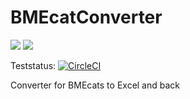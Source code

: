 # BMEcatConverter
<a href="https://codeclimate.com/repos/59d3e32587947702910006a6/test_coverage"><img src="https://api.codeclimate.com/v1/badges/c292f2fef2bebec76323/test_coverage" /></a>
<a href="https://codeclimate.com/repos/59d3e32587947702910006a6/maintainability"><img src="https://api.codeclimate.com/v1/badges/c292f2fef2bebec76323/maintainability" /></a>

Teststatus: [![CircleCI](https://circleci.com/gh/HenrikPilz/BMEcatConverter.svg?style=svg&circle-token=84c7ca4ac6fed76f1a113efb0fa4ddea1db3a7b2)](https://circleci.com/gh/HenrikPilz/BMEcatConverter)



Converter for BMEcats to Excel and back
